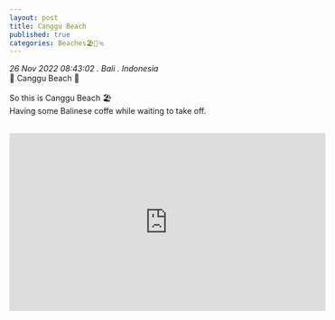 ```yaml
---
layout: post
title: Canggu Beach
published: true
categories: Beaches🏖️👙🩴
---
```

_26 Nov 2022 08:43:02 . Bali . Indonesia_
<br>
📍 Canggu Beach 📍
<br>
<br>
So this is Canggu Beach 🏖️
<br>
Having some Balinese coffe while waiting to take off.
<br>
<br>
<iframe width="560" height="315" src="https://www.youtube.com/embed/GhsOfyExsmU" frameborder="0" allow="accelerometer; autoplay; encrypted-media; gyroscope; picture-in-picture" allowfullscreen></iframe>


